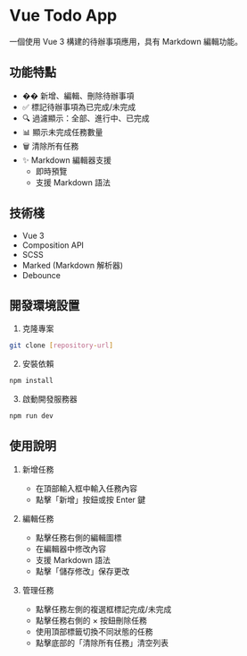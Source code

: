 # Vue Todo App

一個使用 Vue 3 構建的待辦事項應用，具有 Markdown 編輯功能。

## 功能特點

- �� 新增、編輯、刪除待辦事項
- ✅ 標記待辦事項為已完成/未完成
- 🔍 過濾顯示：全部、進行中、已完成
- 📊 顯示未完成任務數量
- 🗑️ 清除所有任務
- ✨ Markdown 編輯器支援
  - 即時預覽
  - 支援 Markdown 語法

## 技術棧

- Vue 3
- Composition API
- SCSS
- Marked (Markdown 解析器)
- Debounce

## 開發環境設置

1. 克隆專案

```bash
git clone [repository-url]
```

2. 安裝依賴

```bash
npm install
```

3. 啟動開發服務器

```bash
npm run dev
```

## 使用說明

1. 新增任務

   - 在頂部輸入框中輸入任務內容
   - 點擊「新增」按鈕或按 Enter 鍵

2. 編輯任務

   - 點擊任務右側的編輯圖標
   - 在編輯器中修改內容
   - 支援 Markdown 語法
   - 點擊「儲存修改」保存更改

3. 管理任務
   - 點擊任務左側的複選框標記完成/未完成
   - 點擊任務右側的 × 按鈕刪除任務
   - 使用頂部標籤切換不同狀態的任務
   - 點擊底部的「清除所有任務」清空列表
